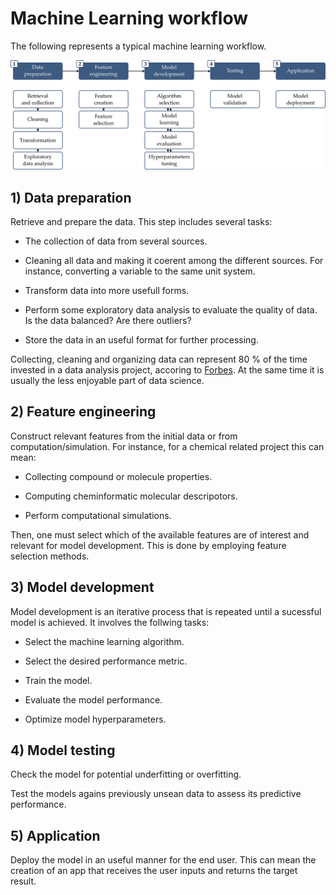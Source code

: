 # Machine Learning workflow

The following represents a typical machine learning workflow.

![ml-workflow](../_static/ml-workflow.png)


## 1) Data preparation

Retrieve and prepare the data. This step includes several tasks:

- The collection of data from several sources.

- Cleaning all data and making it coerent among the different sources. For instance, converting a variable to the same unit system.

- Transform data into more usefull forms.

- Perform some exploratory data analysis to evaluate the quality of data. Is the data balanced? Are there outliers? 

- Store the data in an useful format for further processing.

Collecting, cleaning and organizing data can represent 80 % of the time invested in a data analysis project, accoring to [Forbes](https://www.forbes.com/sites/gilpress/2016/03/23/data-preparation-most-time-consuming-least-enjoyable-data-science-task-survey-says/?sh=85080856f637). At the same time it is usually the less enjoyable part of data science.


## 2) Feature engineering

Construct relevant features from the initial data or from computation/simulation. For instance, for a chemical related project this can mean:

- Collecting compound or molecule properties.

- Computing cheminformatic molecular descripotors.

- Perform computational simulations.

Then, one must select which of the available features are of interest and relevant for model development. This is done by employing feature selection methods.


## 3) Model development

Model development is an iterative process that is repeated until a sucessful model is achieved. It involves the follwing tasks:

- Select the machine learning algorithm. 

- Select the desired performance metric.

- Train the model.

- Evaluate the model performance.

- Optimize model hyperparameters.


## 4) Model testing

Check the model for potential underfitting or overfitting.

Test the models agains previously unsean data to assess its predictive performance. 


## 5) Application

Deploy the model in an useful manner for the end user. This can mean the creation of an app that receives the user inputs and returns the target result.